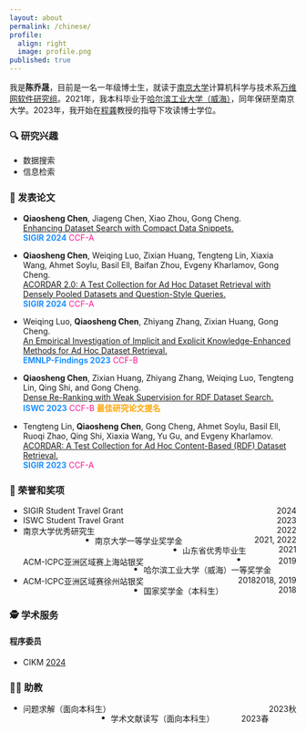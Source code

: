 ```yaml
---
layout: about
permalink: /chinese/
profile:
  align: right
  image: profile.png
published: true
---
```


我是**陈乔晟**，目前是一名一年级博士生，就读于[南京大学](https://www.nju.edu.cn/)计算机科学与技术系[万维网软件研究组](http://ws.nju.edu.cn/)。2021年，我本科毕业于[哈尔滨工业大学（威海）](https://www.hitwh.edu.cn/)，同年保研至南京大学。2023年，我开始在[程龚](http://ws.nju.edu.cn/~gcheng)教授的指导下攻读博士学位。

### 🔍 研究兴趣

- 数据搜索
- 信息检索

### 📔 发表论文

- **Qiaosheng Chen**, Jiageng Chen, Xiao Zhou, Gong Cheng.  
  [Enhancing Dataset Search with Compact Data Snippets.]()  
  **<font color=DodgerBlue>SIGIR 2024</font>**  <font color=Deeppink>CCF-A</font>

- **Qiaosheng Chen**, Weiqing Luo, Zixian Huang, Tengteng Lin, Xiaxia Wang, Ahmet Soylu, Basil Ell, Baifan Zhou, Evgeny Kharlamov, Gong Cheng.  
  [ACORDAR 2.0: A Test Collection for Ad Hoc Dataset Retrieval with Densely Pooled Datasets and Question-Style Queries.]()  
  **<font color=DodgerBlue>SIGIR 2024</font>**  <font color=Deeppink>CCF-A</font>

- Weiqing Luo, **Qiaosheng Chen**, Zhiyang Zhang, Zixian Huang, Gong Cheng.  
  [An Empirical Investigation of Implicit and Explicit Knowledge-Enhanced Methods for Ad Hoc Dataset Retrieval.](https://aclanthology.org/2023.findings-emnlp.957/)  
  **<font color=DodgerBlue>EMNLP-Findings 2023</font>** <font color=Deeppink>CCF-B</font>

- **Qiaosheng Chen**, Zixian Huang, Zhiyang Zhang, Weiqing Luo, Tengteng Lin, Qing Shi, and Gong Cheng.  
  [Dense Re-Ranking with Weak Supervision for RDF Dataset Search.](https://doi.org/10.1007/978-3-031-47240-4_2)  
  **<font color=DodgerBlue>ISWC 2023</font>** <font color=Deeppink>CCF-B</font> **<font color=Orange>最佳研究论文提名</font>**
  
- Tengteng Lin, **Qiaosheng Chen**, Gong Cheng, Ahmet Soylu, Basil Ell, Ruoqi Zhao, Qing Shi, Xiaxia Wang, Yu Gu, and Evgeny Kharlamov.  
  [ACORDAR: A Test Collection for Ad Hoc Content-Based (RDF) Dataset Retrieval.](https://doi.org/10.1145/3477495.3531729)  
  **<font color=DodgerBlue>SIGIR 2023</font>**  <font color=Deeppink>CCF-A</font>
  

### 🏅 荣誉和奖项

- <div style="float: left"> SIGIR Student Travel Grant </div><div style="float: right">2024</div>

- <div style="float: left"> ISWC Student Travel Grant </div><div style="float: right">2023</div>

- <div style="float: left"> 南京大学优秀研究生 </div><div style="float: right">2022</div>

- <div style="float: left"> 南京大学一等学业奖学金 </div><div style="float: right">2021, 2022</div>

- <div style="float: left"> 山东省优秀毕业生 </div><div style="float: right">2021</div>

- <div style="float: left"> ACM-ICPC亚洲区域赛上海站银奖 </div><div style="float: right">2019</div>

- <div style="float: left"> 哈尔滨工业大学（威海）一等奖学金 </div><div style="float: right">2018, 2019</div>

- <div style="float: left"> ACM-ICPC亚洲区域赛徐州站银奖 </div><div style="float: right">2018</div>

- <div style="float: left"> 国家奖学金（本科生） </div><div style="float: right">2018</div>

### 🕵️ 学术服务

#### 程序委员

- CIKM [2024](https://cikm2024.org/)

### 👨‍🏫 助教

- <div style="float: left"> 问题求解（面向本科生） </div><div style="float: right">2023秋</div>

- <div style="float: left"> 学术文献读写（面向本科生） </div><div style="float: right">2023春</div>